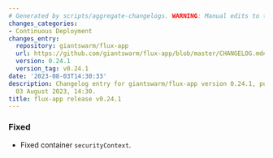 ```yaml
---
# Generated by scripts/aggregate-changelogs. WARNING: Manual edits to this files will be overwritten.
changes_categories:
- Continuous Deployment
changes_entry:
  repository: giantswarm/flux-app
  url: https://github.com/giantswarm/flux-app/blob/master/CHANGELOG.md#0241---2023-08-03
  version: 0.24.1
  version_tag: v0.24.1
date: '2023-08-03T14:30:33'
description: Changelog entry for giantswarm/flux-app version 0.24.1, published on
  03 August 2023, 14:30.
title: flux-app release v0.24.1
---
```


### Fixed
- Fixed container `securityContext`.
